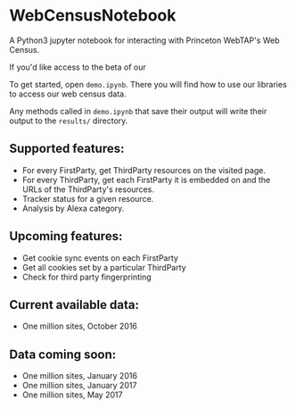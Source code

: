 # WebCensusNotebook

A Python3 jupyter notebook for interacting with Princeton WebTAP's Web Census.

If you'd like access to the beta of our 

To get started, open `demo.ipynb`. There you will find how to use our libraries to access our web census data.

Any methods called in `demo.ipynb` that save their output will write their output to the `results/` directory.

## Supported features:
* For every FirstParty, get ThirdParty resources on the visited page.
* For every ThirdParty, get each FirstParty it is embedded on and the URLs of the ThirdParty's resources.
* Tracker status for a given resource.
* Analysis by Alexa category.

## Upcoming features:
* Get cookie sync events on each FirstParty
* Get all cookies set by a particular ThirdParty
* Check for third party fingerprinting

## Current available data:
* One million sites, October 2016

## Data coming soon:
* One million sites, January 2016
* One million sites, January 2017
* One million sites, May 2017
